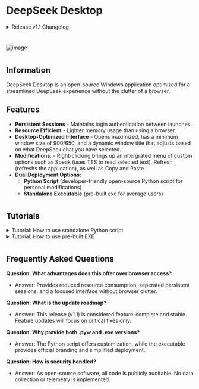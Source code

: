 # DeepSeek Desktop

<details closed>
<summary>Release v1.1 Changelog</summary>

Major Changes:
- Added a fancy custom right click menu for Copy, Paste, Speak, and Refresh!
- Window title now changes dynamically depending on what DeepSeek chat you currently have selected!
- Optimized documentation and source code!
- Overall pre-built EXE size has been cut in half and optimized.

Small Changes:
- Window now opens maximized with a set minimum size of 900/650.
- Now allows the downloading of text blocks that DeepSeek generates.
- Fixed incorrect text font and sizing/positioning of overlay.
- Added ability to open official DeepSeek website through text overlay.
</details>

#
![image](https://github.com/user-attachments/assets/3bd1db6f-ef88-4f99-8813-c13a59cc3936)
#

## Information
DeepSeek Desktop is an open-source Windows application optimized for a streamlined DeepSeek experience without the clutter of a browser.

## Features
- **Persistent Sessions** - Maintains login authentication between launches.
- **Resource Efficient** - Lighter memory usage than using a browser.
- **Desktop-Optimized Interface** - Opens maximized, has a minimum window size of 900/650, and a dynamic window title that adjusts based on what DeepSeek chat you have selected.
- **Modifications**: - Right-clicking brings up an intergrated menu of custom options such as Speak (uses TTS to read selected text), Refresh (refreshs the application), as well as Copy and Paste.
- **Dual Deployment Options**:
  - **Python Script** (developer-friendly open-source Python script for personal modifications)
  - **Standalone Executable** (pre-built exe for average users)

#

## Tutorials
<details closed>
<summary>Tutorial: How to use standalone Python script</summary>
  
1. Install [Python 3.13+](https://www.python.org/downloads/)
2. Install required packages:  
   ```bash
   pip install pywebview pyinstaller
   ```
3. Run main.pyw (change extension .pyw to .py to show application console)

Notes: To build as an exe, open Command Prompt in the directory of main.pyw and icon.ico, and run the following command:
   ```bash
   pyinstaller --onefile --icon=icon.ico main.pyw
   ```

</details>

<details closed>
<summary>Tutorial: How to use pre-built EXE</summary>

1. Download the latest pre-compiled executable here: [DeepSeek.exe](https://github.com/shrezird/DeepSeek-Desktop/releases/download/v1.1/DeepSeek.exe/)
2. Run DeepSeek.exe

Warning: In most cases Windows will block the running of an exe it doesn't recognize. You will have to allow the exe to run if this happens.

</details>

#

## Frequently Asked Questions
**Question: What advantages does this offer over browser access?**
   - Answer: Provides reduced resource consumption, seperated persistent sessions, and a focused interface without browser clutter.


**Question: What is the update roadmap?**
   - Answer: This release (v1.1) is considered feature-complete and stable. Feature updates will focus on critical fixes only.


**Question: Why provide both .pyw and .exe versions?**
   - Answer: The Python script offers customization, while the executable provides official branding and simplified deployment.


**Question: How is security handled?**
   - Answer: As open-source software, all code is publicly auditable. No data collection or telemetry is implemented.
